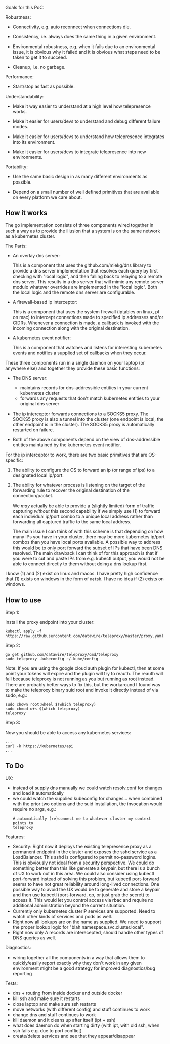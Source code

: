 Goals for this PoC:

Robustness:

 - Connectivity, e.g. auto reconnect when connections die.

 - Consistency, i.e. always does the same thing in a given
   environment.

 - Environmental robustness, e.g. when it fails due to an
   environmental issue, it is obvious why it failed and it is obvious
   what steps need to be taken to get it to succeed.

 - Cleanup, i.e. no garbage.

Performance:

 - Start/stop as fast as possible.

Understandability:

 - Make it way easier to understand at a high level how telepresence
   works.

 - Make it easier for users/devs to understand and debug different
   failure modes.

 - Make it easier for users/devs to understand how telepresence
   integrates into its environment.

 - Make it easier for users/devs to integrate telepresence into new
   environments.

Portability:

 - Use the same basic design in as many different environments as
   possible.

 - Depend on a small number of well defined primitives that are
   available on every platform we care about.

How it works
------------

The go implementation consists of three components wired together in
such a way as to provide the illusion that a system is on the same
network as a kubernetes cluster.

The Parts:

  - An overlay dns server:

    This is a component that uses the github.com/miekg/dns library to
    provide a dns server implementation that resolves each query by
    first checking with "local logic", and then falling back to
    relaying to a remote dns server. This results in a dns server that
    will mimic any remote server modulo whatever overrides are
    implemented in the "local logic". Both the local logic and the
    remote dns server are configurable.

  - A firewall-based ip interceptor:

    This is a component that uses the system firewall (iptables on
    linux, pf on mac) to intercept connections made to specified ip
    addresses and/or CIDRs. Whenever a connection is made, a callback
    is invoked with the incoming connection along with the original
    destination.

  - A kubernetes event notifier:

    This is a component that watches and listens for interesting
    kubernetes events and notifies a supplied set of callbacks when
    they occur.

These three components run in a single daemon on your laptop (or
anywhere else) and together they provide these basic functions:

 * The DNS server:
   - maintains records for dns-addressible entities in your current
     kubernetes cluster
   - forwards any requests that don't match kubernetes entities to
     your original dns server

 * The ip interceptor forwards connections to a SOCKS5 proxy. The
   SOCKS5 proxy is also a tunnel into the cluster (one endpoint is
   local, the other endpoint is in the cluster). The SOCKS5 proxy is
   automatically restarted on failure.

 * Both of the above components depend on the view of dns-addressible
   entities maintained by the kubernetes event notifier.

For the ip interceptor to work, there are two basic primitives that
are OS-specific:

1. The ability to configure the OS to forward an ip (or range of ips)
   to a designated local ip/port:

2. The ability for whatever process is listening on the target of the
   forwarding rule to recover the original destination of the
   connection/packet.

   We *may* actually be able to provide a (slightly limited) form of
   traffic capturing *without* this second capability if we simply
   use (1) to forward each individual ip/port combo to a unique
   local address rather than forwarding all captured traffic to the
   same local address.

   The main issue I can think of with this scheme is that depending on
   how many IPs you have in your cluster, there may be more kubernetes
   ip/port combos than you have local ports available. A possible way
   to address this would be to only port forward the subset of IPs
   that have been DNS resolved. The main drawback I can think of for
   this approach is that if you were to cut and paste IPs from
   e.g. kubectl output, you would not be able to connect directly to
   them without doing a dns lookup first.

I know (1) and (2) exist on linux and macos. I have pretty high
confidence that (1) exists on windows in the form of `netsh`. I have
no idea if (2) exists on windows.

How to use
----------

Step 1:

Install the proxy endpoint into your cluster:

```
kubectl apply -f https://raw.githubusercontent.com/datawire/teleproxy/master/proxy.yaml
```

Step 2:

```
go get github.com/datawire/teleproxy/cmd/teleproxy
sudo teleproxy -kubeconfig ~/.kube/config
```

Note: If you are using the google cloud auth plugin for kubectl, then
at some point your tokens will expire and the plugin will try to
reauth. The reauth will fail because teleproxy is not running as you but
running as root instead. There are probably better ways to fix this,
but the workaround I found was to make the teleproxy binary suid root and
invoke it directly instead of via sudo, e.g.:

```
sudo chown root:wheel $(which teleproxy)
sudo chmod u+s $(which teleproxy)
teleproxy
```

Step 3:

Now you should be able to access any kubernetes services:

```
...
curl -k https://kubernetes/api
...
```

To Do
-----

UX:

 - instead of supply dns manually we could watch resolv.conf for changes and load it automatically
 - we could watch the supplied kubeconfig for changes... when combined with the prior two options and the suid installation, the invocation would require no args, e.g.:
   ```
   # automatically (re)connect me to whatever cluster my context points to
   teleproxy
   ```
Features:

 - Security: Right now it deploys the existing telepresence proxy as a
   permanent endpoint in the cluster and exposes the sshd service as a
   LoadBalancer. This sshd is configured to permit no-password
   logins. This is obviously not ideal from a security perspective. We
   could do something better than this like generate a keypair, but
   there is a bunch of UX to work out in this area. We could also
   consider using kubectl port-forward instead of solving this
   problem, but kubectl port-forward seems to have not great
   reliability around long-lived connections. One possible way to
   avoid the UX would be to generate and store a keypair and then use
   kubectl (port-forward, cp, or just grab the secret) to access
   it. This would let you control access via rbac and require no
   additional administration beyond the current situation.
 - Currently only kubernetes clusterIP services are supported. Need to
   watch other kinds of services and pods as well.
 - Right now all lookups are on the name as supplied. We need to
   support the proper lookup logic for
   "blah.namespace.svc.cluster.local".
 - Right now only A records are interecepted, should handle other
   types of DNS queries as well.

Diagnostics:

 - wiring together all the components in a way that allows them to quickly/easily report exactly why they don't work in any given environment might be a good strategy for improved diagnostics/bug reporting

Tests:

 - dns + routing from inside docker and outside docker
 - kill ssh and make sure it restarts
 - close laptop and make sure ssh restarts
 - move networks (with different config) and stuff continues to work
 - change dns and stuff continues to work
 - kill daemon and it cleans up after itself (ipt + ssh)
 - what does daemon do when starting dirty (with ipt, with old ssh, when ssh fails e.g. due to port conflict)
 - create/delete services and see that they appear/disappear
